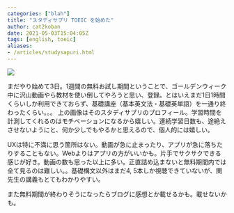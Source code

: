 ```yaml
---
categories: ["blah"]
title: "スタディサプリ TOEIC を始めた"
author: cat2koban
date: 2021-05-03T15:04:05Z
tags: [english, toeic]
aliases:
- /articles/studysapuri.html
---
```


![](https://i.imgur.com/63G93uQ.png)

まだやり始めて3日。1週間の無料お試し期間ということで、ゴールデンウィーク中に沢山動画やら教材を使い倒してやろうと思い、登録。とはいえまだ1日1時間くらいしか利用できておらず、基礎講座（基本英文法・基礎英単語）を一通り終わったくらい。。。
上の画像はそのスタディサプリのプロフィール。学習時間を計測してくれるのはモチベーションになるから嬉しい。連続学習日数も、途絶えさせないようにと、何か少しでもやるかと思えるので、個人的には嬉しい。

UXは特に不満に思う箇所はない。動画が急に止まったり、アプリが急に落ちたりすることもない。Webよりはアプリの方がいいかも。片手でサクサクできる感じが好き。動画の数も思った以上に多い。正直詰め込まないと無料期間内では全て見るのは難しい。。基礎構文以外はまだ4, 5本しか視聴できていないが、関先生の講義もとてもわかりやすい。

また無料期間が終わりそうになったらブログに感想とか載せるかも。載せないかも。
